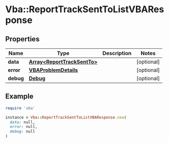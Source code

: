 # Vba::ReportTrackSentToListVBAResponse

## Properties

| Name | Type | Description | Notes |
| ---- | ---- | ----------- | ----- |
| **data** | [**Array&lt;ReportTrackSentTo&gt;**](ReportTrackSentTo.md) |  | [optional] |
| **error** | [**VBAProblemDetails**](VBAProblemDetails.md) |  | [optional] |
| **debug** | [**Debug**](Debug.md) |  | [optional] |

## Example

```ruby
require 'vba'

instance = Vba::ReportTrackSentToListVBAResponse.new(
  data: null,
  error: null,
  debug: null
)
```

